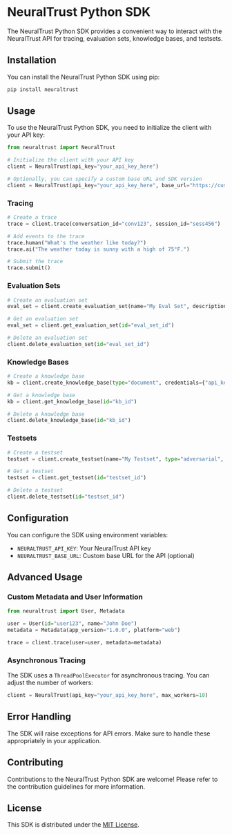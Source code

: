 # NeuralTrust Python SDK

The NeuralTrust Python SDK provides a convenient way to interact with the NeuralTrust API for tracing, evaluation sets, knowledge bases, and testsets.

## Installation

You can install the NeuralTrust Python SDK using pip:

```bash
pip install neuraltrust
```

## Usage

To use the NeuralTrust Python SDK, you need to initialize the client with your API key:

```python
from neuraltrust import NeuralTrust

# Initialize the client with your API key
client = NeuralTrust(api_key="your_api_key_here")

# Optionally, you can specify a custom base URL and SDK version
client = NeuralTrust(api_key="your_api_key_here", base_url="https://custom.api.url", sdk_version="v2")
```

### Tracing

```python
# Create a trace
trace = client.trace(conversation_id="conv123", session_id="sess456")

# Add events to the trace
trace.human("What's the weather like today?")
trace.ai("The weather today is sunny with a high of 75°F.")

# Submit the trace
trace.submit()
```

### Evaluation Sets

```python
# Create an evaluation set
eval_set = client.create_evaluation_set(name="My Eval Set", description="A test evaluation set")

# Get an evaluation set
eval_set = client.get_evaluation_set(id="eval_set_id")

# Delete an evaluation set
client.delete_evaluation_set(id="eval_set_id")
```

### Knowledge Bases

```python
# Create a knowledge base
kb = client.create_knowledge_base(type="document", credentials={"api_key": "your_doc_api_key"})

# Get a knowledge base
kb = client.get_knowledge_base(id="kb_id")

# Delete a knowledge base
client.delete_knowledge_base(id="kb_id")
```

### Testsets

```python
# Create a testset
testset = client.create_testset(name="My Testset", type="adversarial", evaluation_set_id="eval_set_id", knowledge_base_id="kb_id", num_questions=10)

# Get a testset
testset = client.get_testset(id="testset_id")

# Delete a testset
client.delete_testset(id="testset_id")
```

## Configuration

You can configure the SDK using environment variables:

- `NEURALTRUST_API_KEY`: Your NeuralTrust API key
- `NEURALTRUST_BASE_URL`: Custom base URL for the API (optional)

## Advanced Usage

### Custom Metadata and User Information

```python
from neuraltrust import User, Metadata

user = User(id="user123", name="John Doe")
metadata = Metadata(app_version="1.0.0", platform="web")

trace = client.trace(user=user, metadata=metadata)
```

### Asynchronous Tracing

The SDK uses a `ThreadPoolExecutor` for asynchronous tracing. You can adjust the number of workers:

```python
client = NeuralTrust(api_key="your_api_key_here", max_workers=10)
```

## Error Handling

The SDK will raise exceptions for API errors. Make sure to handle these appropriately in your application.

## Contributing

Contributions to the NeuralTrust Python SDK are welcome! Please refer to the contribution guidelines for more information.

## License

This SDK is distributed under the [MIT License](LICENSE).



